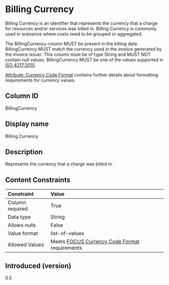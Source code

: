 # Billing Currency

Billing Currency is an identifier that represents the currency that a charge for resources and/or services was billed in. Billing Currency is commonly used in scenarios where costs need to be grouped or aggregated.

The BillingCurrency column MUST be present in the billing data. BillingCurrency MUST match the currency used in the invoice generated by the invoice issuer. This column must be of type String and MUST NOT contain null values. BillingCurrency MUST be one of the values supported in [ISO 4217:2015](https://www.iso.org/standard/64758.html).

[Attribute: Currency Code Format](#currencycodeformat) contains further details about formatting requirements for currency values.

## Column ID

BillingCurrency

## Display name

Billing Currency


## Description

Represents the currency that a charge was billed in.

## Content Constraints

| Constraint      | Value                               |
|:----------------|:------------------------------------|
| Column required | True                                |
| Data type       | String                              |
| Allows nulls    | False                               |
| Value format    | list-of-values                      |
| Allowed Values  | Meets [FOCUS Currency Code Format](#currencycodeformatrequirements) requirements |

## Introduced (version)

0.5
